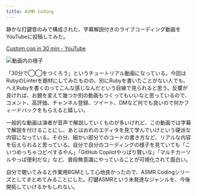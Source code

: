 ```yaml
---
title: ASMR Coding
---
```

静かな打鍵音のみで構成された、字幕解説付きのライブコーディング動画をYouTubeに投稿してみた。

[Custom cop in 30 min - YouTube](https://www.youtube.com/watch?v=HTuNoq9aEWQ)

![](https://lh3.googleusercontent.com/docs/ADP-6oE8li49IrU3twEv0Fx6U2-G64TT_d6HM7xKuRsGRwivlnUHBUGYvHPNDlobZaHNjz8pRUb1EIVxFdkSAWm3Up7ykzfm_avtpZY6x1q8jzSZt9CW4G-UQoFsPuWV44MT8hd5BVeyNMpwo1FYW7xuuKlqV9_tef-Z7gbLcEr5s6bvX1bvfyLIHNLa9uym8Mmd5anFFHUbvr3JZMWpMcOILQJGg0H37YKHmT9OfaujI1fwrnGiUCMONNo8ZzUbr9XCRFN4cECyHCJgOhietXr5gQ8YMQzfViYqE6OyCq4LlgkxXpkZr_1isEwJGwTvkwohRcb3A0-xyCYWWDY8Z8zPPu-5xJo19J7Mpd8Gb05J7C_GpJwLQV1Y2GRWl1HfWiU655HrdWvkxLH6-x6z2PC60x89l_2oiDgIPd5HzS-YzeXbWNMJ4_tD1Ci8WMkLB1jQSMpzSEgAUhcuU0o3Gm6nDZWaV7KfHiRCKzwksVF_aYR6ZROmRq47dkraT809oYY-puwAk99dfGMwBy9cMJdPQqST9nrO8kySMUdgli-D2dZZf55U93Bf_H07XzCooWQLnj3CMnnidkhaSbhnQAwyn751bE6-Q-0DDGEHiZrfRzUONR3oY8Qp8d-7ZZmJEoofVPzzigzMzcks6p1Djs_5IazOxYud8eiKJ79ivLGXUEluYwCQeeiohtxdtF-Xqoj5iwQW-3H8G43CLX9wHVa_xjtlZpeePe1_5oJamc1mHL8pRgwNtlHG_Q9Cj8PaGS9PKQ0jZq1qMQCMkcJ2UjhWM2OTDFZzaBGOG6FobykRvvR-BUIiSTVcHhlr4EdGKAT0z1ssKeFLxHCBdgeCM9RWPTEGdgYqL8wt8mwwdp-yZ0HvLLeI6cX_9vnE1oF50Z2uy5s0sTEKdW-6nyrGGkf7vHvm-L1BLFqhx6ASXR4KelidM7MfL1Qx9jBMvf8EnTRgHTg0t6DeOL4MsbolS1-AwU3EpMecv1iNoKcFuHtQAzEOOcY3DzsBb6gxclnA7AvCTlGV-_zqScJzevdCVsXGq6rd6iml2a_Y9USWSkzg5dMdnnn62JMJc-q3LO5rj747kJ_Sgg0yGLgdCxpy9OpEu0oBYO9xGcJ1DcQQEL-YEsuPFLXHMY1bagsxLncUPZDZQVqvvJ0SDYJ08Z42Su746tkCtnOuMSs_mC2IdJ4IqrF9mkPIWZbD7U_kf-GqzVDgxbd7RoeJXrJ7DUmUMuubt0g42vFT1XX6HVqZ7tsZ33zGqTJKRg "動画内の様子")

「30分で◯◯をつくろう」というチュートリアル動画になっている。今回はRubyのLinterを題材にしてみたものの、別にRubyを書いたことがない人でも、へえRubyを書くのってこんな感じなんだという目線で見られると思う。反響が良ければ、お題を変えて幾つか別の動画もつくってもいいなと思っているので、コメント、高評価、チャンネル登録、ツイート、DMなど何でも良いので何かフィードバックをもらえると嬉しい。

一般的な動画は演者が音声で解説していくものが多いけれど、この動画では字幕で解説を付けることにし、あとはおれのエディタを見て学んでいけという硬派な内容になっている。その分、細かい部分でのコードの書き方など、リアルな内容を伝えられると思っている。自分で自分のコーディングの様子を見ていても「こいつめっちゃコピペするやん」「GitHub Copilotやっぱり賢いな」「マルチカーソルやっぱ便利だな」など、普段無意識にやっていることが可視化されて面白い。

自分で聴いてみると作業用BGMとして心地良かったので、ASMR Codingシリーズとしてまとめてみることにした。打鍵ASMRという未発達なジャンルを、今後開拓していけるかもしれない。

